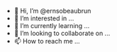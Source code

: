 - 👋 Hi, I’m @ernsobeaubrun
- 👀 I’m interested in ...
- 🌱 I’m currently learning ...
- 💞️ I’m looking to collaborate on ...
- 📫 How to reach me ...

<!---
ernsobeaubrun/ernsobeaubrun is a ✨ special ✨ repository because its `README.md` (this file) appears on your GitHub profile.
You can click the Preview link to take a look at your changes.
--->
